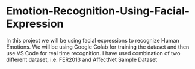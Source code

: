 # Emotion-Recognition-Using-Facial-Expression
In this project we will be using facial expressions to recognize Human Emotions. We will be using Google Colab for training the dataset and then use VS Code for real time recognition. I have used combination of two different dataset, i.e. FER2013 and AffectNet Sample Dataset
